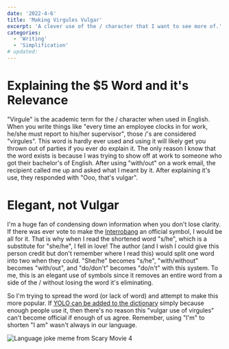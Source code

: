 ```yaml
---
date: '2022-4-6'
title: 'Making Virgules Vulgar'
excerpt: 'A clever use of the / character that I want to see more of.'
categories:
  - 'Writing'
  - 'Simplification'
# updated:
---
```


# Explaining the $5 Word and it's Relevance

"Virgule" is the academic term for the / character when used in English.  When you write things like "every time an employee clocks in for work, he/she must report to his/her supervisor", those /'s are considered "virgules".  This word is hardly ever used and using it will likely get you thrown out of parties if you ever do explain it.  The only reason I know that the word exists is because I was trying to show off at work to someone who got their bachelor's of English.  After using "with/out" on a work email, the recipient called me up and asked what I meant by it.  After explaining it's use, they responded with "Ooo, that's vulgar". 

# Elegant, not Vulgar

I'm a huge fan of condensing down information when you don't lose clarity.  If there was ever vote to make the [Interrobang](https://en.wikipedia.org/wiki/Interrobang) an official symbol, I would be all for it.  That is why when I read the shortened word "s/he", which is a substitute for "she/he", I fell in love!  The author (and I wish I could give this person credit but don't remember where I read this) would split one word into two when they could.  "She/he" becomes "s/he", "with/without" becomes "with/out", and "do/don't" becomes "do/n't" with this system.  To me, this is an elegant use of symbols since it removes an entire word from a side of the / without losing the word it's eliminating.

So I'm trying to spread the word (or lack of word) and attempt to make this more popular.  If [YOLO can be added to the dictionary](https://www.bbc.com/news/uk-37336564) simply because enough people use it, then there's no reason this "vulgar use of virgules" can't become official if enough of us agree.  Remember, using "I'm" to shorten "I am" wasn't always in our language.  

![Language joke meme from Scary Movie 4](/images/IAm.png)